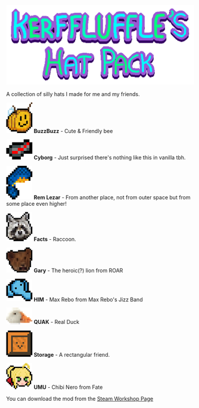 ![Kerfluffles Hat Pack Banner Image](https://github.com/Nosler/kerfluffle-hat-pack/blob/main/banner.png)

A collection of silly hats I made for me and my friends.

<img alt="BuzzBuzz" src="https://github.com/Nosler/kerfluffle-hat-pack/blob/main/Previews/bee.png" width="70"> **BuzzBuzz** - Cute & Friendly bee

<img alt="Cyborg" src="https://github.com/Nosler/kerfluffle-hat-pack/blob/main/Previews/cyborg.png" width="70"> **Cyborg** - Just surprised there's nothing like this in vanilla tbh.

<img alt="Rem Lezar" src="https://github.com/Nosler/kerfluffle-hat-pack/blob/main/Previews/rem.png" width="70"> **Rem Lezar** - From another place, not from outer space but from some place even higher!

<img alt="Facts" src="https://github.com/Nosler/kerfluffle-hat-pack/blob/main/Previews/facts.png" width="70"> **Facts** - Raccoon.

<img alt="Gary" src="https://github.com/Nosler/kerfluffle-hat-pack/blob/main/Previews/gary.png" width="70"> **Gary** - The heroic(?) lion from ROAR

<img alt="HIM" src="https://github.com/Nosler/kerfluffle-hat-pack/blob/main/Previews/HIM.png" width="70"> **HIM** - Max Rebo from Max Rebo's Jizz Band

<img alt="Quak" src="https://github.com/Nosler/kerfluffle-hat-pack/blob/main/Previews/quak.png" width="70"> **QUAK** - Real Duck

<img alt="Storage" src="https://github.com/Nosler/kerfluffle-hat-pack/blob/main/Previews/box.png" width="70"> **Storage** - A rectangular friend.

<img alt="umu" src="https://github.com/Nosler/kerfluffle-hat-pack/blob/main/Previews/umu.png" width="70"> **UMU** - Chibi Nero from Fate

You can download the mod from the [Steam Workshop Page](https://steamcommunity.com/sharedfiles/filedetails/?id=2877204259)
